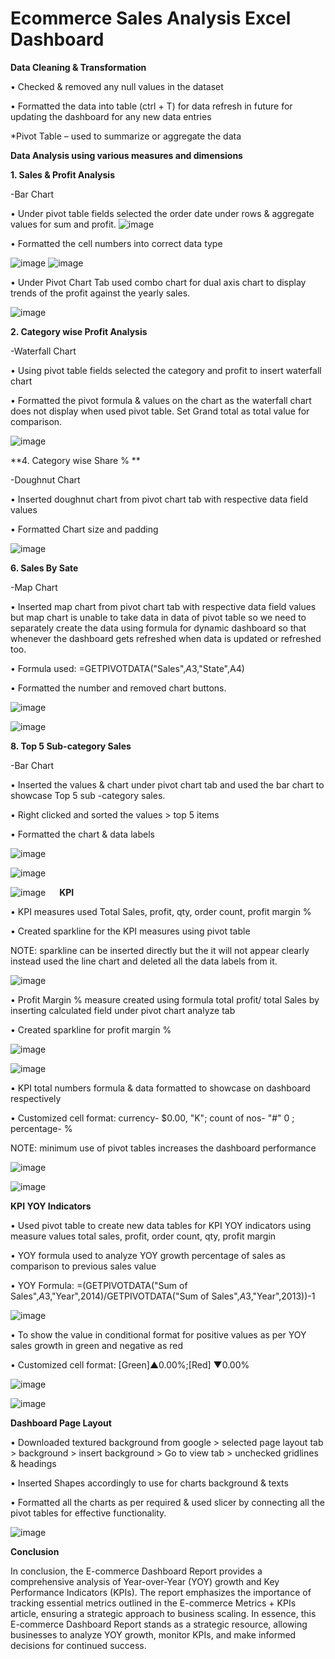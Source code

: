 # Ecommerce Sales Analysis Excel Dashboard

**Data Cleaning & Transformation**

•	Checked & removed any null values in the dataset

•	Formatted the data into table (ctrl + T) for data refresh in future for updating the dashboard for any new data entries

*Pivot Table – used to summarize or aggregate the data

**Data Analysis using various measures and dimensions**

**1.	Sales & Profit Analysis**

-Bar Chart

•	Under pivot table fields selected the order date under rows & aggregate values for sum and profit.
![image](https://github.com/PriyaDhiwar/Excel-Projects/assets/47880258/88608abc-d2e6-4fef-9334-34ae2a273bb6)
 
•	Formatted the cell numbers into correct data type 

![image](https://github.com/PriyaDhiwar/Excel-Projects/assets/47880258/3c1b1de9-9650-4c90-a3cf-3ef541180b24) 
![image](https://github.com/PriyaDhiwar/Excel-Projects/assets/47880258/d4fbb165-02f2-4c19-b3f6-893361ee21e6)

•	Under Pivot Chart Tab used combo chart for dual axis chart to display trends of the profit against the yearly sales. 

![image](https://github.com/PriyaDhiwar/Excel-Projects/assets/47880258/42117479-f2d3-4c28-aceb-dfb6cd8afe50)

 
**2.	Category wise Profit Analysis**

-Waterfall Chart

•	Using pivot table fields selected the category and profit to insert waterfall chart

•	Formatted the pivot formula & values on the chart as the waterfall chart does not display when used pivot table. Set Grand total as total value for comparison.

![image](https://github.com/PriyaDhiwar/Excel-Projects/assets/47880258/ef53c62b-9dd3-4891-a987-1f5cc601fa75)

 

**4. Category wise Share % **

-Doughnut Chart

•	Inserted doughnut chart from pivot chart tab with respective data field values

•	Formatted Chart size and padding

![image](https://github.com/PriyaDhiwar/Excel-Projects/assets/47880258/99b182a9-a2a3-4d97-81b2-a3de6ff09f02)
 

**6.	Sales By Sate**

-Map Chart

•	Inserted map chart from pivot chart tab with respective data field values but map chart is unable to take data in data of pivot table so we need to separately create the data using formula for dynamic dashboard so that whenever the dashboard gets refreshed when data is updated or refreshed too.

•	Formula used: =GETPIVOTDATA("Sales",$A$3,"State",A4)

•	Formatted the number and removed chart buttons.

![image](https://github.com/PriyaDhiwar/Excel-Projects/assets/47880258/f2c1bc7f-f06f-4ce8-833c-74f583393c4a)

![image](https://github.com/PriyaDhiwar/Excel-Projects/assets/47880258/6d9e2df1-8280-49a8-a0e0-e7f5fe8d49a9)

**8.	Top 5 Sub-category Sales**

-Bar Chart

•	Inserted the values & chart under pivot chart tab and used the bar chart to showcase Top 5 sub -category sales. 

•	Right clicked and sorted the values > top 5 items 

•	Formatted the chart & data labels

![image](https://github.com/PriyaDhiwar/Excel-Projects/assets/47880258/62a1a772-d246-4d65-a7f5-c251ca564f8d)

![image](https://github.com/PriyaDhiwar/Excel-Projects/assets/47880258/ba0284e0-4171-4322-ae5f-70856ac67a32)

![image](https://github.com/PriyaDhiwar/Excel-Projects/assets/47880258/be83f748-9797-4c92-8230-4277577c8fcb)
 
**KPI**

•	KPI measures used Total Sales, profit, qty, order count, profit margin %

•	Created sparkline for the KPI measures using pivot table 

NOTE: sparkline can be inserted directly but the it will not appear clearly instead used the line chart and deleted all the data labels from it.

![image](https://github.com/PriyaDhiwar/Excel-Projects/assets/47880258/8c083420-b349-48a5-97c2-1600afeff621)

•	Profit Margin % measure created using formula total profit/ total Sales by inserting calculated field under pivot chart analyze tab 

•	Created sparkline for profit margin %

![image](https://github.com/PriyaDhiwar/Excel-Projects/assets/47880258/4d0aa623-3c21-4763-a94c-36f4183a944a)

![image](https://github.com/PriyaDhiwar/Excel-Projects/assets/47880258/33d9b222-1774-4547-a6b5-404496d0f68a)

•	KPI total numbers formula & data formatted to showcase on dashboard respectively

•	Customized cell format: currency- $0.00, "K"; count of nos- "#" 0 ; percentage- %

NOTE: minimum use of pivot tables increases the dashboard performance

![image](https://github.com/PriyaDhiwar/Excel-Projects/assets/47880258/78f648bd-68f7-4203-8c75-70ad2387ae6e)

![image](https://github.com/PriyaDhiwar/Excel-Projects/assets/47880258/1b41931c-3721-43e2-aee8-bed222bc00fc)

**KPI YOY Indicators** 

•	Used pivot table to create new data tables for KPI YOY indicators using measure values total sales, profit, order count, qty, profit margin

•	YOY formula used to analyze YOY growth percentage of sales as comparison to previous sales value

•	YOY Formula: =(GETPIVOTDATA("Sum of Sales",$A$3,"Year",2014)/GETPIVOTDATA("Sum of Sales",$A$3,"Year",2013))-1

![image](https://github.com/PriyaDhiwar/Excel-Projects/assets/47880258/2c20f6a8-5dbe-495e-b79d-f72e9c340a6f)


•	To show the value in conditional format for positive values as per YOY sales growth in green and negative as red

•	Customized cell format: [Green]▲0.00%;[Red] ▼0.00%

![image](https://github.com/PriyaDhiwar/Excel-Projects/assets/47880258/24b24152-a65d-4ab4-bda7-c81f3e29fdab)

![image](https://github.com/PriyaDhiwar/Excel-Projects/assets/47880258/a46ecdb2-3bb6-43ac-862c-f1380762d1ef)



**Dashboard Page Layout**

•	Downloaded textured background from google > selected page layout tab > background > insert background > Go to view tab > unchecked gridlines & headings 

•	Inserted Shapes accordingly to use for charts background & texts

•	Formatted all the charts as per required & used slicer by connecting all the pivot tables for effective functionality.

![image](https://github.com/PriyaDhiwar/Excel-Projects/assets/47880258/bc87a05b-583d-4656-8229-c6e73ea6929d)

**Conclusion**

In conclusion, the E-commerce Dashboard Report provides a comprehensive analysis of Year-over-Year (YOY) growth and Key Performance Indicators (KPIs). The report emphasizes the importance of tracking essential metrics outlined in the E-commerce Metrics + KPIs article, ensuring a strategic approach to business scaling.
In essence, this E-commerce Dashboard Report stands as a strategic resource, allowing businesses to analyze YOY growth, monitor KPIs, and make informed decisions for continued success.
